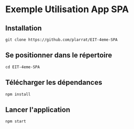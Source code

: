 # Exemple Utilisation App SPA

## Installation

`git clone https://github.com/plarrat/EIT-4eme-SPA`

## Se positionner dans le répertoire

`cd EIT-4eme-SPA`

## Télécharger les dépendances

`npm install`

## Lancer l'application

`npm start`

